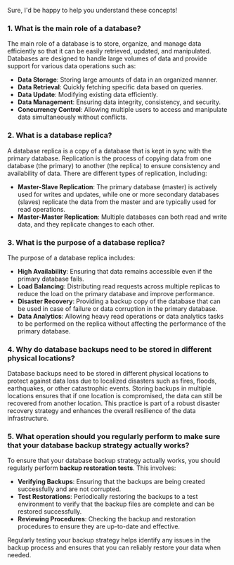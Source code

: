 Sure, I'd be happy to help you understand these concepts!

### 1. What is the main role of a database?

The main role of a database is to store, organize, and manage data efficiently so that it can be easily retrieved, updated, and manipulated. Databases are designed to handle large volumes of data and provide support for various data operations such as:

- **Data Storage**: Storing large amounts of data in an organized manner.
- **Data Retrieval**: Quickly fetching specific data based on queries.
- **Data Update**: Modifying existing data efficiently.
- **Data Management**: Ensuring data integrity, consistency, and security.
- **Concurrency Control**: Allowing multiple users to access and manipulate data simultaneously without conflicts.

### 2. What is a database replica?

A database replica is a copy of a database that is kept in sync with the primary database. Replication is the process of copying data from one database (the primary) to another (the replica) to ensure consistency and availability of data. There are different types of replication, including:

- **Master-Slave Replication**: The primary database (master) is actively used for writes and updates, while one or more secondary databases (slaves) replicate the data from the master and are typically used for read operations.
- **Master-Master Replication**: Multiple databases can both read and write data, and they replicate changes to each other.

### 3. What is the purpose of a database replica?

The purpose of a database replica includes:

- **High Availability**: Ensuring that data remains accessible even if the primary database fails.
- **Load Balancing**: Distributing read requests across multiple replicas to reduce the load on the primary database and improve performance.
- **Disaster Recovery**: Providing a backup copy of the database that can be used in case of failure or data corruption in the primary database.
- **Data Analytics**: Allowing heavy read operations or data analytics tasks to be performed on the replica without affecting the performance of the primary database.

### 4. Why do database backups need to be stored in different physical locations?

Database backups need to be stored in different physical locations to protect against data loss due to localized disasters such as fires, floods, earthquakes, or other catastrophic events. Storing backups in multiple locations ensures that if one location is compromised, the data can still be recovered from another location. This practice is part of a robust disaster recovery strategy and enhances the overall resilience of the data infrastructure.

### 5. What operation should you regularly perform to make sure that your database backup strategy actually works?

To ensure that your database backup strategy actually works, you should regularly perform **backup restoration tests**. This involves:

- **Verifying Backups**: Ensuring that the backups are being created successfully and are not corrupted.
- **Test Restorations**: Periodically restoring the backups to a test environment to verify that the backup files are complete and can be restored successfully.
- **Reviewing Procedures**: Checking the backup and restoration procedures to ensure they are up-to-date and effective.

Regularly testing your backup strategy helps identify any issues in the backup process and ensures that you can reliably restore your data when needed.

